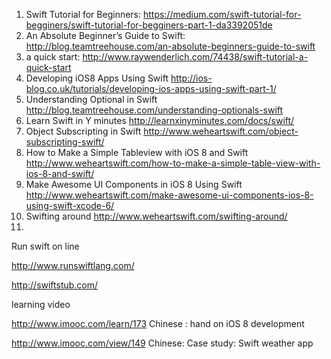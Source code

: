 1. Swift Tutorial for Beginners: https://medium.com/swift-tutorial-for-begginers/swift-tutorial-for-begginers-part-1-da3392051de
2. An Absolute Beginner’s Guide to Swift: http://blog.teamtreehouse.com/an-absolute-beginners-guide-to-swift
3. a quick start: http://www.raywenderlich.com/74438/swift-tutorial-a-quick-start
4.  Developing iOS8 Apps Using Swift http://ios-blog.co.uk/tutorials/developing-ios-apps-using-swift-part-1/ 
5.  Understanding Optional in Swift http://blog.teamtreehouse.com/understanding-optionals-swift
6.   Learn Swift in Y minutes http://learnxinyminutes.com/docs/swift/
7.   Object Subscripting in Swift http://www.weheartswift.com/object-subscripting-swift/
8.   How to Make a Simple Tableview with iOS 8 and Swift http://www.weheartswift.com/how-to-make-a-simple-table-view-with-ios-8-and-swift/
9.   Make Awesome UI Components in iOS 8 Using Swift  http://www.weheartswift.com/make-awesome-ui-components-ios-8-using-swift-xcode-6/
10.   Swifting around  http://www.weheartswift.com/swifting-around/
11.   




Run swift on line

http://www.runswiftlang.com/

http://swiftstub.com/



learning video

http://www.imooc.com/learn/173  Chinese : hand on iOS 8 development

http://www.imooc.com/view/149  Chinese: Case study: Swift weather app



